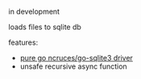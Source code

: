 in development

loads files to sqlite db

features:
 * [pure go ncruces/go-sqlite3 driver](https://github.com/ncruces/go-sqlite3)
 * unsafe recursive async function
